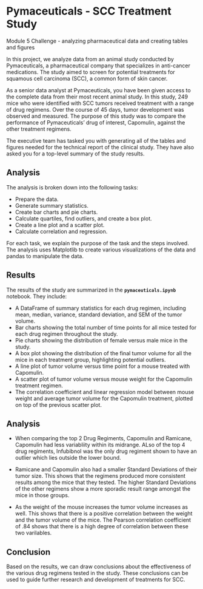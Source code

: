 # **Pymaceuticals - SCC Treatment Study**

Module 5 Challenge - analyzing pharmaceutical data and creating tables and figures

In this project, we analyze data from an animal study conducted by Pymaceuticals, a pharmaceutical company that specializes in anti-cancer medications. The study aimed to screen for potential treatments for squamous cell carcinoma (SCC), a common form of skin cancer.

As a senior data analyst at Pymaceuticals, you have been given access to the complete data from their most recent animal study. In this study, 249 mice who were identified with SCC tumors received treatment with a range of drug regimens. Over the course of 45 days, tumor development was observed and measured. The purpose of this study was to compare the performance of Pymaceuticals’ drug of interest, Capomulin, against the other treatment regimens.

The executive team has tasked you with generating all of the tables and figures needed for the technical report of the clinical study. They have also asked you for a top-level summary of the study results.

## **Analysis**

The analysis is broken down into the following tasks:

- Prepare the data.
- Generate summary statistics.
- Create bar charts and pie charts.
- Calculate quartiles, find outliers, and create a box plot.
- Create a line plot and a scatter plot.
- Calculate correlation and regression.

For each task, we explain the purpose of the task and the steps involved. The analysis uses Matplotlib to create various visualizations of the data and pandas to manipulate the data.

## **Results**

The results of the study are summarized in the **`pymaceuticals.ipynb`** notebook. They include:

- A DataFrame of summary statistics for each drug regimen, including mean, median, variance, standard deviation, and SEM of the tumor volume.
- Bar charts showing the total number of time points for all mice tested for each drug regimen throughout the study.
- Pie charts showing the distribution of female versus male mice in the study.
- A box plot showing the distribution of the final tumor volume for all the mice in each treatment group, highlighting potential outliers.
- A line plot of tumor volume versus time point for a mouse treated with Capomulin.
- A scatter plot of tumor volume versus mouse weight for the Capomulin treatment regimen.
- The correlation coefficient and linear regression model between mouse weight and average tumor volume for the Capomulin treatment, plotted on top of the previous scatter plot.

## **Analysis**

- When comparing the top 2 Drug Regiments, Capomulin and Ramicane, Capomulin had less variabliity within its midrange. ALso of the top 4 drug regiments, Infubibnol was the only drug regiment shown to have an outlier which lies outside the lower bound.

- Ramicane and Capomulin also had a smaller Standard Deviations of their tumor size. This shows that the regimens produced more consistent results among the mice that they tested. The higher Standard Deviations of the other regimens show a more sporadic result range amongst the mice in those groups.

- As the weight of the mouse increases the tumor volume increases as well. This shows that there is a positive correlation between the weight and the tumor volume of the mice. The Pearson correlation coefficient of .84 shows that there is a high degree of correlation between these two varilables.

## **Conclusion**

Based on the results, we can draw conclusions about the effectiveness of the various drug regimens tested in the study. These conclusions can be used to guide further research and development of treatments for SCC.

